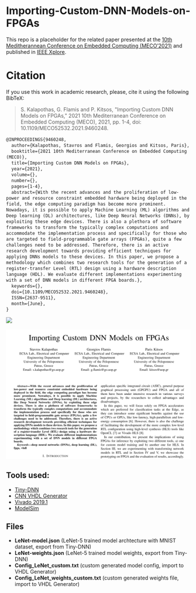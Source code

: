 # Importing-Custom-DNN-Models-on-FPGAs
This repo is a placeholder for the related paper presented at the [10th Meditherannean Conference on Embedded Computing (MECO’2021)](http://embeddedcomputing.meconet.me/meco-2021/) and published in [IEEE Xplore](https://ieeexplore.ieee.org/document/9460248).

# Citation
If you use this work in academic research, please, cite it using the following BibTeX:
> S. Kalapothas, G. Flamis and P. Kitsos, "Importing Custom DNN Models on FPGAs," 2021 10th Mediterranean Conference on Embedded Computing (MECO), 2021, pp. 1-4, doi: 10.1109/MECO52532.2021.9460248.
```
@INPROCEEDINGS{9460248,
  author={Kalapothas, Stavros and Flamis, Georgios and Kitsos, Paris},
  booktitle={2021 10th Mediterranean Conference on Embedded Computing (MECO)}, 
  title={Importing Custom DNN Models on FPGAs}, 
  year={2021},
  volume={},
  number={},
  pages={1-4},
  abstract={With the recent advances and the proliferation of low-power and resource constraint embedded hardware being deployed in the field, the edge computing paradigm has become more prominent. Nowadays, it is possible to apply Machine Learning (ML) algorithms and Deep learning (DL) architectures, like Deep Neural Networks (DNNs), by exploiting these edge devices. There is also a plethora of software frameworks to transform the typically complex computations and accommodate the implementation process and specifically for those who are targeted to field-programmable gate arrays (FPGAs), quite a few challenges need to be addressed. Therefore, there is an active research development towards providing efficient techniques for applying DNNs models to these devices. In this paper, we propose a methodology which combines two research tools for the generation of a register-transfer Level (RTL) design using a hardware description language (HDL). We evaluate different implementations experimenting with a set of DNN models in different FPGA boards.},
  keywords={},
  doi={10.1109/MECO52532.2021.9460248},
  ISSN={2637-9511},
  month={June},
}
```

![](https://img.shields.io/github/last-commit/ECSAlab/Importing-Custom-DNN-Models-on-FPGAs?style=plastic)

![paper screenshot](./paper.png)

## Tools used:

* [Tiny-DNN](https://github.com/Stavros/tiny-dnn)
* [CNN VHDL Generator](https://github.com/mhamdan91/cnn_vhdl_generator)
* [Vivado 2019.1](https://www.xilinx.com/support/download/index.html/content/xilinx/en/downloadNav/vivado-design-tools/archive.html)
* [ModelSim](https://fpgasoftware.intel.com/?product=modelsim_ae)

## Files

* **LeNet-model.json** (LeNet-5 trained model archtecture with MNIST dataset, export from Tiny-DNN)
* **LeNet-weights.json** (LeNet-5 trained model weights, export from Tiny-DNN)
* **Config_LeNet_custom.txt** (custom generated model config, import to VHDL Generator)
* **Config_LeNet_weights_custom.txt** (custom generated weights file, import to VHDL Generator)
